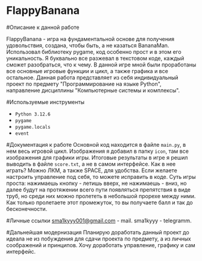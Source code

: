 # FlappyBanana
#Описание к данной работе

FlappyBanana - игра на фундаментальной основе для получения удовольствия, создана, чтобы быть, а не казаться BananaMan. 
Использовал библиотеку pygame, код особенно прост и в этом его уникальность. Я буквально все разжевал в текстовом коде, каждый сможет разобраться, что к чему.
В данной игре мной были проработаны все основные игровые функции и цикл, а также графика и все остальное. 
Данная работа представляет из себя индивидуальный проект по предмету "Программирование на языке Python", направление дисциплины "Компьютерные системы и комплексы".

#Используемые инструменты
* `Python 3.12.6`
* `pygame`
* `pygame.locals`
* `event`

#Документация к работе
Основной код находится в файле `main.py`, в нем весь игровой цикл. Изображения я добавил в папку `icon`, там все изображения для графики игры. Итоговые результаты в игре я решил выводить в файле `score.txt`, а не в самом интерфейсе. 
Как в нее играть? Можно ЛКМ, а также SPACE, для удобства. Если желаете настроить управление под себя, то можете исправить в коде.
Суть игры проста: нажимаешь кнопку - летишь вверх, не нажимаешь - вниз, но далее будут на протяжении всего пути появляться препятствия в виде труб, но среди них можно пролететь в небольшой прорехе между ними. Как только пролетаете этот промежуток, то вы получаете балл и так до бесконечности.

#Личные ссылки
sma1kyyy001@gmail.com - mail.
sma1kyyy - telegramm.

#Дальнейшая модернизация
Планирую доработать данный проект до идеала не из побуждения для сдачи проекта по предмету, а из личных соображений и принципов.
Хочу доработать управление, графику и сам интерфейс.



